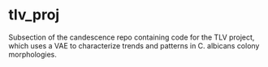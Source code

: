 # tlv_proj
Subsection of the candescence repo containing code for the TLV project, which uses a VAE to characterize trends and patterns in C. albicans colony morphologies.
